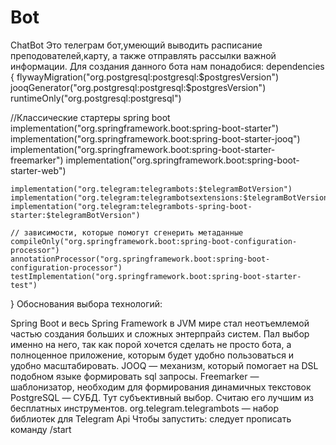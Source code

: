 # Bot
ChatBot
  Это телеграм бот,умеющий выводить расписание преподователей,карту, а также отправлять рассылки важной информации.
Для создания данного бота нам понадобися:
dependencies {
    flywayMigration("org.postgresql:postgresql:$postgresVersion")
    jooqGenerator("org.postgresql:postgresql:$postgresVersion")
    runtimeOnly("org.postgresql:postgresql")

   //Классические стартеры spring boot
    implementation("org.springframework.boot:spring-boot-starter")
    implementation("org.springframework.boot:spring-boot-starter-jooq")
    implementation("org.springframework.boot:spring-boot-starter-freemarker")
    implementation("org.springframework.boot:spring-boot-starter-web")

    implementation("org.telegram:telegrambots:$telegramBotVersion")
    implementation("org.telegram:telegrambotsextensions:$telegramBotVersion")
    implementation("org.telegram:telegrambots-spring-boot-starter:$telegramBotVersion")

    // зависимости, которые помогут сгенерить метаданные
    compileOnly("org.springframework.boot:spring-boot-configuration-processor")
    annotationProcessor("org.springframework.boot:spring-boot-configuration-processor")
    testImplementation("org.springframework.boot:spring-boot-starter-test")
}
 Обоснования выбора технологий:

  Spring Boot и весь Spring Framework в JVM мире стал неотъемлемой частью создания больших и сложных энтерпрайз систем.
Пал выбор именно на него, так как порой хочется сделать не просто бота,
а полноценное приложение, которым будет удобно пользоваться и удобно масштабировать.
  JOOQ — механизм, который помогает на DSL подобном языке формировать sql запросы.
  Freemarker — шаблонизатор, необходим для формирования динамичных текстовок
  PostgreSQL — СУБД. Тут субъективный выбор. Считаю его лучшим из бесплатных инструментов.
  org.telegram.telegrambots — набор библиотек для Telegram Api
  Чтобы запустить:
следует прописать команду /start
